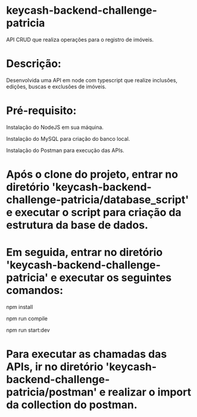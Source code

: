 ﻿# keycash-backend-challenge-patricia
API CRUD que realiza operações para o registro de imóveis. 

# Descrição:
Desenvolvida uma API em node com typescript que realize inclusões, edições, buscas e exclusões de imóveis.

# Pré-requisito:
Instalação do NodeJS em sua máquina.

Instalação do MySQL para criação do banco local.

Instalação do Postman para execução das APIs.


# Após o clone do projeto, entrar no diretório 'keycash-backend-challenge-patricia/database_script' e executar o script para criação da estrutura da base de dados.


# Em seguida, entrar no diretório 'keycash-backend-challenge-patricia' e executar os seguintes comandos:

npm install

npm run compile

npm run start:dev


# Para executar as chamadas das APIs, ir no diretório 'keycash-backend-challenge-patricia/postman' e realizar o import da collection do postman.

